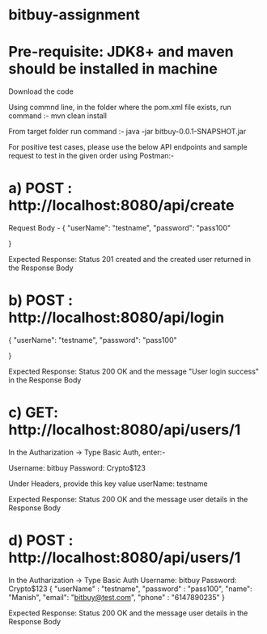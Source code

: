 # bitbuy-assignment

# Pre-requisite: JDK8+ and maven should be installed in machine

Download the code

Using commnd line, in the folder where the pom.xml file exists, run command :-  mvn clean install

From target folder run command :-  java -jar bitbuy-0.0.1-SNAPSHOT.jar

For positive test cases, please use the below API endpoints and sample request to test in the given order using Postman:-

# a) POST : http://localhost:8080/api/create
Request Body -
{
    "userName": "testname",
    "password": "pass100"

} 

Expected Response: Status 201 created and the created user returned in the Response Body

# b) POST : http://localhost:8080/api/login
{
    "userName": "testname",
    "password": "pass100"

} 

Expected Response: Status 200 OK and the message "User login success" in the Response Body

# c) GET: http://localhost:8080/api/users/1
In the Autharization -> Type Basic Auth, enter:-

Username: bitbuy
Password: Crypto$123

Under Headers, provide this key value
userName: testname

Expected Response: Status 200 OK and the message user details in the Response Body

# d) POST : http://localhost:8080/api/users/1
In the Autharization -> Type Basic Auth 
Username: bitbuy
Password: Crypto$123
{
    "userName" : "testname",
    "password" : "pass100",
    "name": "Manish",
    "email": "bitbuy@test.com",
    "phone" : "6147890235"
}

Expected Response: Status 200 OK and the message user details in the Response Body
